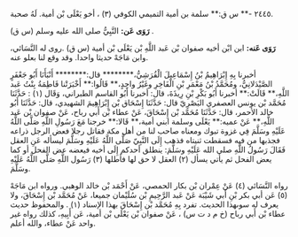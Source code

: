 ٢٤٤٥ -** س ق:** سلمة بن أمية التميمي الكوفي (٣) ، أخو يَعْلَى بْن أمية. لَهُ صحبة.

**رَوَى عَن:** النَّبِيُّ صلى الله عليه وسلم (س ق) .

**رَوَى عَنه:** ابن ابْن أخيه صفوان بْن عَبد اللَّهِ بْن يَعْلَى بْن أمية (س ق) .روى له النَّسَائي، وابن مَاجَهْ حديثا واحدا. وقد وقع لنا بعلو عنه.

أخبرنا بِهِ إِبْرَاهِيمُ بْنُ إِسْمَاعِيلَ الْقُرَشِيُّ،******** قال:******** أَنْبَأَنَا أَبُو جَعْفَرٍ الصَّيْدَلانِيُّ، ومُحَمَّدُ بْنُ مَعْمَرِ بْنِ الْفَاخِرِ وغَيْرُ واحِدٍ،** قَالُوا:** أَخْبَرَتْنا فَاطِمَةُ بِنْتُ عَبد اللَّهِ،** قَالَتْ:** أخبرنا أَبُو بَكْرِ بْنِ رِيذَةَ، قال: أخبرنا أَبُو القاسم الطبراني، وَقَال (١) : حَدَّثَنَا مُحَمَّد بْن يونس العصفري البَصْرِيّ قال: حَدَّثَنَا إِسْحَاق بْن إِبْرَاهِيمَ الشهيدي، قال: حَدَّثَنَا أَبُو خالد الأحمر، قال: حَدَّثَنَا مُحَمَّد بْن إِسْحَاقَ، عَنْ عطاء بْن أَبي رباح، عَنْ صفوان بْن عَبد اللَّهِ،** عَنْ عميه:** يَعْلَى وسلمة ابني أمية،** قَالا:** خرجنا مَعَ رَسُولِ اللَّهِ صَلَّى اللَّهُ عَلَيْهِ وسَلَّمَ فِي غزوة تبوك ومعناه صاحب لنا من أهل مكة فقاتل رجلا فعض الرجل ذراعه فجذبها من فيه فسقطت ثنيتاه فذهب إِلَى النَّبِيّ صَلَّى اللَّهُ عَلَيْهِ وسَلَّمَ ليسأله عَنِ العقل فَقَالَ رَسُولُ اللَّهِ صلى الله عَلَيْهِ وسَلَّمَ: ينطلق أحدكم إِلَى أخيه فيعضه عض الفحل أو كما يعض الفحل ثم يأتي يسأل (٢) العقل لا حق لها فأطلها (٣) رَسُول اللَّهِ صَلَّى اللَّهُ عَلَيْهِ وسَلَّمَ.

رواه النَّسَائي (٤) عَنْ عِمْران بْن بكار الحمصي، عَنْ أَحْمَد بْن خالد الوهبي. ورواه ابن مَاجَهْ (٥) عَن أبي بكر بْنِ أَبي شَيْبَة عَنْ عَبد الرَّحِيمِ بْن سُلَيْمان جميعا، عَنْ مُحَمَّد بْن إِسْحَاقَ، ولا يعرف له سوىهذا الحديث. تفرد بِهِ مُحَمَّد بْن إِسْحَاقَ بهذا الإسناد (١) . والمحفوظ حديث عطاء بْن أَبي رباح (خ م د ت س) ، عَنْ صفوان بْن يَعْلَى بْن أمية، عَن أَبِيهِ، كذلك رواه غير واحد عَنْ عطاء، والله أعلم.